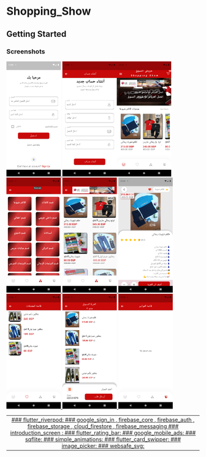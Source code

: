 # Shopping_Show




## Getting Started


### Screenshots

<a href="https://play.google.com/store/apps/details?id=com.anany.panda1">

  
  <img src="screenshots/ss1.png" height="300em" /> <img src="screenshots/ss2.png" height="300em" /><img src="screenshots/ss3.png" height="300em" />
  <img src="screenshots/ss4.png" height="300em" /> <img src="screenshots/ss5.png" height="300em" />  <img src="screenshots/ss6.png" height="300em" />
   <img src="screenshots/ss7.png" height="300em" />  <img src="screenshots/ss8.png" height="300em" />  <img src="screenshots/ss9.png" height="300em" /> 

<div style="text-align: center" width="200"><table><tr>
  <td style="text-align: center">
  <a href="https://play.google.com/store/apps/details?id=com.anany.panda1">
###  flutter_riverpod:
### google_sign_in , firebase_core , firebase_auth , firebase_storage , cloud_firestore , firebase_messaging 
### introduction_screen :
### flutter_rating_bar:
### google_mobile_ads:
###  sqflite:
### simple_animations:
### flutter_card_swipper:
### image_picker:
###  websafe_svg:


